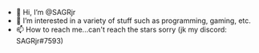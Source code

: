 - 👋 Hi, I’m @SAGRjr
- 👀 I’m interested in a variety of stuff such as programming, gaming, etc.
- 📫 How to reach me...can't reach the stars sorry (jk my discord: SAGRjr#7593)

<!---
SAGRjr/SAGRjr is a ✨ special ✨ repository because its `README.md` (this file) appears on your GitHub profile.
You can click the Preview link to take a look at your changes.
--->
